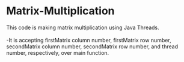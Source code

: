 # Matrix-Multiplication
This code is making matrix multiplication using Java Threads.
<br/><br/>-It is accepting firstMatrix column number, firstMatrix row number, secondMatrix column number, secondMatrix row number, and thread number, respectively, over main function.
